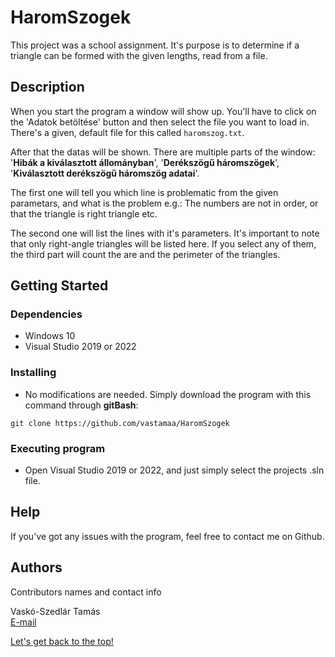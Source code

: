# <div id="top">HaromSzogek</div>

This project was a school assignment. It's purpose is to determine if a triangle can be formed with the given lengths, read from a file.

## Description

When you start the program a window will show up. You'll have to click on the 'Adatok betöltése' button and then select the file you want to load in. There's a given, default file for this called `haromszog.txt`.

After that the datas will be shown. There are multiple parts of the window: '<b>Hibák a kiválasztott állományban</b>', '<b>Derékszögű háromszögek</b>', '<b>Kiválasztott derékszögű háromszög adatai</b>'.

The first one will tell you which line is problematic from the given parametars, and what is the problem e.g.: The numbers are not in order, or that the triangle is right triangle etc.

The second one will list the lines with it's parameters. It's important to note that only right-angle triangles will be listed here. If you select any of them, the third part will count the are and the perimeter of the triangles.

## Getting Started

### Dependencies

* Windows 10
* Visual Studio 2019 or 2022

### Installing

* No modifications are needed. Simply download the program with this command through <b>gitBash</b>:
```
git clone https://github.com/vastamaa/HaromSzogek
```

### Executing program

* Open Visual Studio 2019 or 2022, and just simply select the projects .sln file.

## Help

If you've got any issues with the program, feel free to contact me on Github.

## Authors

Contributors names and contact info

Vaskó-Szedlár Tamás<br/>
[E-mail](mailto:vsztom@gmail.com?subject=[GitHub])

[Let's get back to the top!](#top)
